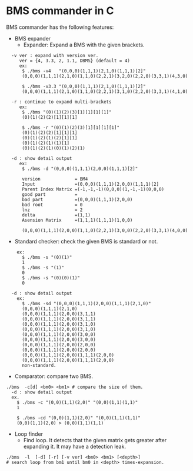 # BMS commander in C

BMS commander has the following features:
- BMS expander
  - Expander: Expand a BMS with the given brackets.
```usage  : ./bms [-e] [-d] [-r] [-v ver] <bm>
  -v ver : expand with version ver.
     ver = {4, 3.3, 2, 1.1, DBMS} (default = 4)
     ex:
      $ ./bms -v4   "(0,0,0)(1,1,1)(2,1,0)(1,1,1)[2]"
      (0,0,0)(1,1,1)(2,1,0)(1,1,0)(2,2,1)(3,2,0)(2,2,0)(3,3,1)(4,3,0)

      $ ./bms -v3.3 "(0,0,0)(1,1,1)(2,1,0)(1,1,1)[2]"
      (0,0,0)(1,1,1)(2,1,0)(1,1,0)(2,2,1)(3,1,0)(2,2,0)(3,3,1)(4,1,0)

  -r : continue to expand multi-brackets
     ex:
      $ ./bms "(0)(1)(2)(3)[1][1][1][1]"
      (0)(1)(2)(2)[1][1][1]

      $ ./bms -r "(0)(1)(2)(3)[1][1][1][1]"
      (0)(1)(2)(2)[1][1][1]
      (0)(1)(2)(1)(2)[1][1]
      (0)(1)(2)(1)(1)[1]
      (0)(1)(2)(1)(0)(1)(2)(1)

  -d : show detail output
     ex:
      $ ./bms -d "(0,0,0)(1,1,1)(2,0,0)(1,1,1)[2]"

      version             = BM4
      Input               =(0,0,0)(1,1,1)(2,0,0)(1,1,1)[2]
      Parent Index Matrix =(-1,-1,-1)(0,0,0)(1,-1,-1)(0,0,0)
      good part           =
      bad part            =(0,0,0)(1,1,1)(2,0,0)
      bad root            = 0
      lnz                 = 2
      delta               =(1,1)
      Asension Matrix     =(1,1,1)(1,1,1)(1,0,0)

      (0,0,0)(1,1,1)(2,0,0)(1,1,0)(2,2,1)(3,0,0)(2,2,0)(3,3,1)(4,0,0)
```

  - Standard checker: check the given BMS is standard or not.
```./bms  -s [-d] [-v ver] <bm>
    ex:
      $ ./bms -s "(0)(1)"
      1
      $ ./bms -s "(1)"
      0
      $ ./bms -s "(0)(0)(1)"
      0

  -d : show detail output
    ex:
      $ ./bms -sd "(0,0,0)(1,1,1)(2,0,0)(1,1,1)(2,1,0)"
      (0,0,0)(1,1,1)(2,1,0)
      (0,0,0)(1,1,1)(2,0,0)(3,1,1)
      (0,0,0)(1,1,1)(2,0,0)(3,1,1)
      (0,0,0)(1,1,1)(2,0,0)(3,1,0)
      (0,0,0)(1,1,1)(2,0,0)(3,1,0)
      (0,0,0)(1,1,1)(2,0,0)(3,0,0)
      (0,0,0)(1,1,1)(2,0,0)(3,0,0)
      (0,0,0)(1,1,1)(2,0,0)(2,0,0)
      (0,0,0)(1,1,1)(2,0,0)(2,0,0)
      (0,0,0)(1,1,1)(2,0,0)(1,1,1)(2,0,0)
      (0,0,0)(1,1,1)(2,0,0)(1,1,1)(2,0,0)
      non-standard.
```
  - Comparator: compare two BMS.
``` 
./bms  -c[d] <bm0> <bm1> # compare the size of them.
  -d : show detail output
  ex.
    $ ./bms -c "(0,0)(1,1)(2,0)" "(0,0)(1,1)(1,1)"
    1

    $ ./bms -cd "(0,0)(1,1)(2,0)" "(0,0)(1,1)(1,1)"
    (0,0)(1,1)(2,0) > (0,0)(1,1)(1,1)
```
  - Loop finder
    - Find loop. It detects that the given matrix gets greater after expanding it. It may have a detection leak.
```./bms  -l  [-d] [-v ver] <bm> # check bm has loop in a next expand.
./bms  -l  [-d] [-r] [-v ver] <bm0> <bm1> [<depth>]
# search loop from bm1 until bm0 in <depth> times-expansion.
```
